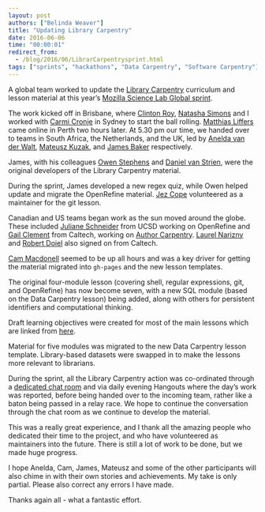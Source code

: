 ```yaml
---
layout: post
authors: ["Belinda Weaver"]
title: "Updating Library Carpentry"
date: 2016-06-06
time: "00:00:01"
redirect_from:
  - /blog/2016/06/LibrarCarpentrysprint.html
tags: ["sprints", "hackathons", "Data Carpentry", "Software Carpentry"]
---
```

A global team worked to update the [Library Carpentry](https://github.com/LibraryCarpentry) curriculum and lesson material at
this year’s [Mozilla Science Lab Global sprint](https://science.mozilla.org/programs/events/global-sprint-2016).

The work kicked off in Brisbane, where [Clinton Roy](https://twitter.com/clinton_roy), [Natasha Simons](https://twitter.com/n_simons) and I worked with [Carmi Cronje](https://twitter.com/machinical) in Sydney to start the ball rolling.
[Matthias Liffers](https://twitter.com/mpfl) came online in Perth two hours later. At 5.30 pm our time, we handed over to teams in South Africa, the Netherlands, and the UK, led by [Anelda van der Walt](https://twitter.com/aneldavdw), [Mateusz Kuzak](https://twitter.com/matkuzak), and [James Baker](https://twitter.com/j_w_baker) respectively.

James, with his colleagues [Owen Stephens](https://github.com/ostephens) and [Daniel van Strien](https://github.com/davanstrien), were the original developers of the Library Carpentry material.

During the sprint, James developed a new regex quiz, while Owen helped update and migrate the OpenRefine material. 
[Jez Cope](https://github.com/jezcope) volunteered as a maintainer for the git lesson.

Canadian and US teams began work as the sun moved around the globe. These included [Juliane Schneider](https://github.com/pitviper6) from UCSD working on OpenRefine and [Gail Clement](https://github.com/Repositorian) from Caltech, working on [Author Carpentry](https://github.com/Repositorian/AuthorCarpentry). [Laurel Narizny](https://github.com/lnarizny) and [Robert Doiel](https://github.com/rsdoiel) also signed on from Caltech.

[Cam Macdonell](https://twitter.com/cjmacdonell) seemed to be up all hours and was a key driver for getting the material migrated into `gh-pages` and the new lesson templates.

The original four-module lesson (covering shell, regular expressions, git, and OpenRefine) has now become seven, 
with a new SQL module (based on the Data Carpentry lesson) being added, along with others for persistent 
identifiers and computational thinking. 

Draft learning objectives were created for most of the main lessons which are linked 
from [here](https://github.com/data-lessons/librarycarpentry).

Material for five modules was migrated to the new Data Carpentry lesson template. Library-based datasets were 
swapped in to make the lessons more relevant to librarians. 

During the sprint, all the Library Carpentry action was co-ordinated through a 
[dedicated chat room](https://gitter.im/weaverbel/LibraryCarpentry) and via daily evening Hangouts 
where the day’s work was reported, before being handed over to the incoming team, rather like a baton being passed in a relay race. We hope to continue the conversation through the chat room as we continue to develop the material.

This was a really great experience, and I thank all the amazing people who dedicated their time to the project, and who 
have volunteered as maintainers into the future. There is still a lot of work to be done, but we made huge progress.

I hope Anelda, Cam, James, Mateusz and some of the other participants will also chime in with their own stories and achievements. My take is only partial. Please also correct any errors I have made.

Thanks again all - what a fantastic effort.
